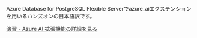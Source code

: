 Azure Database for PostgreSQL Flexible Serverでazure_aiエクステンションを用いるハンズオンの日本語訳です。

[演習 - Azure AI 拡張機能の詳細を見る](explore_the_AI_Extension.md)

